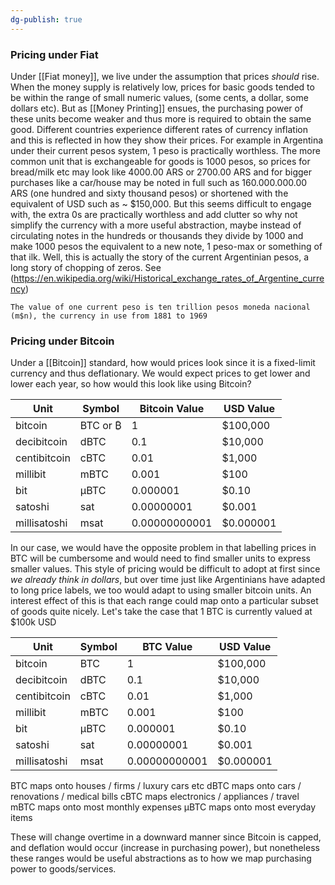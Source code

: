 ```yaml
---
dg-publish: true
---
```

### Pricing under Fiat
Under [[Fiat money]], we live under the assumption that prices _should_ rise. When the money supply is relatively low, prices for basic goods tended to be within the range of small numeric values, (some cents, a dollar, some dollars etc). But as [[Money Printing]] ensues, the purchasing power of these units become weaker and thus more is required to obtain the same good.
Different countries experience different rates of currency inflation and this is reflected in how they show their prices. 
For example in Argentina under their current pesos system, 1 peso is practically worthless. The more common unit that is exchangeable for goods is 1000 pesos, so prices for bread/milk etc may look like 4000.00 ARS or 2700.00 ARS and for bigger purchases like a car/house may be noted in full such as 160.000.000.00 ARS (one hundred and sixty thousand pesos) or shortened with the equivalent of USD such as ~ $150,000. 
But this seems difficult to engage with, the extra 0s are practically worthless and add clutter so why not simplify the currency with a more useful abstraction, maybe instead of circulating notes in the hundreds or thousands they divide by 1000 and make 1000 pesos the equivalent to a new note, 1 peso-max or something of that ilk. Well, this is actually the story of the current Argentinian pesos, a long story of chopping of zeros. 
See (https://en.wikipedia.org/wiki/Historical_exchange_rates_of_Argentine_currency)
```
The value of one current peso is ten trillion pesos moneda nacional (m$n), the currency in use from 1881 to 1969
```

### Pricing under Bitcoin
Under a [[Bitcoin]] standard, how would prices look since it is a fixed-limit currency and thus deflationary. We would expect prices to get lower and lower each year, so how would this look like using Bitcoin?

| Unit          | Symbol   | Bitcoin Value      | USD Value       |
|---------------|----------|--------------------|-----------------|
| bitcoin       | BTC or ₿ | 1                  | $100,000       |
| decibitcoin   | dBTC     | 0.1                | $10,000        |
| centibitcoin  | cBTC     | 0.01               | $1,000         |
| millibit      | mBTC     | 0.001              | $100           |
| bit           | μBTC     | 0.000001           | $0.10          |
| satoshi       | sat      | 0.00000001         | $0.001         |
| millisatoshi  | msat     | 0.00000000001      | $0.000001      |

In our case, we would have the opposite problem in that labelling prices in BTC will be cumbersome and would need to find smaller units to express smaller values. This style of pricing would be difficult to adopt at first since _we already think in dollars_, but over time just like Argentinians have adapted to long price labels, we too would adapt to using smaller bitcoin units.
An interest effect of this is that each range could map onto a particular subset of goods quite nicely. Let's take the case that 1 BTC is currently valued at $100k USD

| Unit         | Symbol | BTC Value     | USD Value |
| ------------ | ------ | ------------- | --------- |
| bitcoin      | BTC    | 1             | $100,000  |
| decibitcoin  | dBTC   | 0.1           | $10,000   |
| centibitcoin | cBTC   | 0.01          | $1,000    |
| millibit     | mBTC   | 0.001         | $100      |
| bit          | μBTC   | 0.000001      | $0.10     |
| satoshi      | sat    | 0.00000001    | $0.001    |
| millisatoshi | msat   | 0.00000000001 | $0.000001 |

BTC maps onto houses / firms / luxury cars etc
dBTC maps onto cars / renovations / medical bills
cBTC maps electronics / appliances / travel
mBTC maps onto most monthly expenses
μBTC maps onto most everyday items

These will change overtime in a downward manner since Bitcoin is capped, and deflation would occur (increase in purchasing power), but nonetheless these ranges would be useful abstractions as to how we map purchasing power to goods/services.
